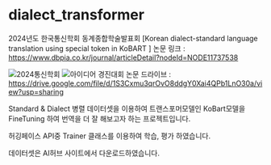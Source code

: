 # dialect_transformer
2024년도 한국통신학회 동계종합학술발표회
[Korean dialect-standard language translation using special token in KoBART ] 
논문 링크 : https://www.dbpia.co.kr/journal/articleDetail?nodeId=NODE11737538


![2024통신학회](https://github.com/user-attachments/assets/7f76ca2b-c981-4e1a-b3f7-99eebdaef72b)
![아이디어 경진대회](https://drive.google.com/file/d/1gAMhgM3TRh5d3LVB3KIytlXItcHtwsHk/view)
논문 드라이브 : https://drive.google.com/file/d/1S3Cxmu3qrOvO8ddgY0Xai4QPb1LnO30a/view?usp=sharing


Standard & Dialect 병렬 데이터셋을 이용하여 트랜스포머모델인 KoBart모델을 FineTuning 하여 번역을 더 잘 해보고자 하는 프로젝트입니다.

허깅페이스 API중 Trainer 클래스를 이용하여 학습, 평가 하였습니다.

데이터셋은 AI허브 사이트에서 다운로드하였습니다.

